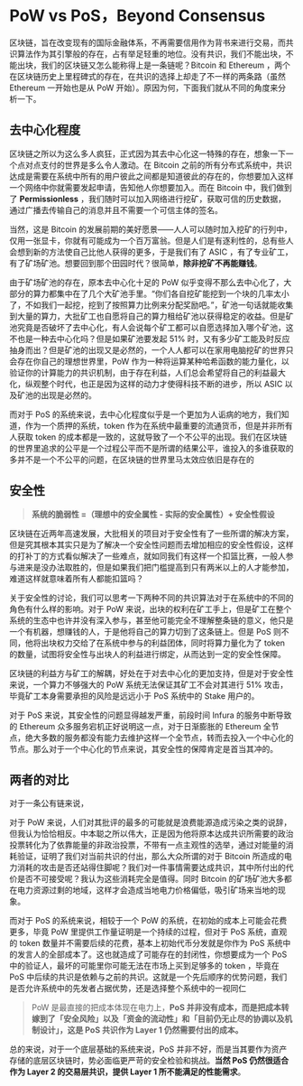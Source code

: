 # PoW vs PoS，Beyond Consensus

区块链，旨在改变现有的国际金融体系，不再需要信用作为背书来进行交易，而共识算法作为其引擎般的存在，占有举足轻重的地位。没有共识，我们不能出块，不能出块，我们的区块链又怎么能称得上是一条链呢？Bitcoin 和 Ethereum ，两个在区块链历史上里程碑式的存在，在共识的选择上却走了不一样的两条路（虽然 Ethereum 一开始也是从 PoW 开始）。原因为何，下面我们就从不同的角度来分析一下。

## 去中心化程度

区块链之所以为这么多人疯狂，正式因为其去中心化这一特殊的存在，想象一下一个点对点支付的世界是多么令人激动。在 Bitcoin 之前的所有分布式系统中，共识达成是需要在系统中所有的用户彼此之间都是知道彼此的存在的，你想要加入这样一个网络中你就需要发起申请，告知他人你想要加入。而在 Bitcoin 中，我们做到了 **Permissionless** ，我们随时可以加入网络进行挖矿，获取可信的历史数据，通过广播去传输自己的消息并且不需要一个可信主体的签名。

当然，这是 Bitcoin 的发展前期的美好愿景——人人可以随时加入挖矿的行列中，仅用一张显卡，你就有可能成为一个百万富翁。但是人们是有逐利性的，总有些人会想到新的方法使自己比他人获得的更多，于是我们有了 ASIC ，有了专业矿工，有了矿场矿池。想要回到那个田园时代？很简单，**除非挖矿不再能赚钱**。

由于矿场矿池的存在，原本去中心化十足的 PoW 似乎变得不那么去中心化了，大部分的算力都集中在了几个大矿池手里。“你们各自挖矿能挖到一个块的几率太小了，不如我们一起挖，挖到了按照算力比例来分配奖励吧。”，矿池一句话就能收集到大量的算力，大批矿工也自愿将自己的算力租给矿池以获得稳定的收益。但是矿池究竟是否破坏了去中心化，有人会说每个矿工都可以自愿选择加入哪个矿池，这不也是一种去中心化吗？但是如果矿池要发起 51% 时，又有多少矿工能及时反应抽身而出？但是矿池的出现又是必然的，一个人人都可以在家用电脑挖矿的世界只会存在你自己的理想世界里，PoW 作为一种将运算某种哈希函数的能力量化，以验证你的计算能力的共识机制，由于存在利益，人们总会希望将自己的利益最大化，纵观整个时代，也正是因为这样的动力才使得科技不断的进步，所以 ASIC 以及矿池的出现是必然的。

而对于 PoS 的系统来说，去中心化程度似乎是一个更加为人诟病的地方，我们知道，作为一个质押的系统，token 作为在系统中最重要的流通货币，但是并非所有人获取 token 的成本都是一致的，这就导致了一个不公平的出现。我们在区块链的世界里追求的公平是一个过程公平而不是所谓的结果公平，谁投入的多谁获取的多并不是一个不公平的问题，在区块链的世界里马太效应依旧是存在的



## 安全性

> **系统的脆弱性 =（理想中的安全属性 - 实际的安全属性）+ 安全性假设**

区块链在近两年高速发展，大批相关的项目对于安全性有了一些所谓的解决方案，但是究其根本其实只是为了解决一个安全性问题而去增加相应的安全性假设，这样的打补丁的方式看似解决了一些难点，就如同我们有这样一个扣篮比赛，一般人参与进来是没办法取胜的，但是如果我们把门槛提高到只有两米以上的人才能参加，难道这样就意味着所有人都能扣篮吗？

关于安全性的讨论，我们可以思考一下两种不同的共识算法对于在系统中的不同的角色有什么样的影响。对于 PoW 来说，出块的权利在矿工手上，但是矿工在整个系统的生态中也许并没有深入参与，甚至他可能完全不理解整条链的意义，他只是一个有机器，想赚钱的人，于是他将自己的算力切到了这条链上。但是 PoS 则不同，他将出块权力交给了在系统中参与的利益团体，同时将算力量化为了 token 的数量，试图将安全性与出块人的利益进行绑定，从而达到一定的安全性保障。

区块链的利益方与矿工的解耦，好处在于对去中心化的更加支持，但是对于安全性来说，一个算力不够强大的 PoW 系统无法保证其矿工不会对其进行 51% 攻击，毕竟矿工本身需要承担的风险是远远小于 PoS 系统中的 Stake 用户的。



对于 PoS 来说，其安全性的问题显得越发严重，前段时间 Infura 的服务中断导致的 Ethereum 众多服务宕机正好说明这一点，对于日渐膨胀的 Ethereum 全节点，绝大多数的服务都没有能力去维护这样一个全节点，转而去投入一个中心化的节点。那么对于一个中心化的节点来说，其安全性的保障肯定是首当其冲的。



## 两者的对比

对于一条公有链来说，

对于 PoW 来说，人们对其批评的最多的可能就是浪费能源造成污染之类的说辞，但我认为恰恰相反。中本聪之所以伟大，正是因为他将原本达成共识所需要的政治投票转化为了依靠能量的非政治投票，不带有一点主观性的选举，通过对能量的消耗验证，证明了我们对当前共识的付出，那么大众所谓的对于 Bitcoin 所造成的电力消耗的攻击是否还站得住脚呢？我们对一件事情需要达成共识，其中所付出的代价是否不可接受呢？我认为这些消耗完全是值得。同时 Bitcoin 的矿场矿池大多都在电力资源过剩的地域，这样才会造成当地电力价格偏低，吸引矿场来当地的现象。

而对于 PoS 的系统来说，相较于一个 PoW 的系统，在初始的成本上可能会花费更多，毕竟 PoW 里提供工作量证明是一个持续的过程，但对于 PoS 系统，直观的 token 数量并不需要后续的花费，基本上初始代币分发就是你作为 PoS 系统中的发言人的全部成本了。这也就造成了可能存在的封闭性，你想要成为一个 PoS 中的验证人，最坏的可能里你可能无法在市场上买到足够多的 token ，毕竟在 PoS 中后续的共识是依赖与之前的共识。这就是一个先后顺序的优势问题，我们是否允许系统中的先发者占据优势，还是选择整个系统中的一视同仁

> PoW 是最直接的把成本体现在电力上，**PoS 并非没有成本，而是把成本转嫁到了「安全风险」以及「资金的流动性」和「目前仍无止尽的协调以及机制设计」，这是 PoS 共识作为 Layer 1 仍然需要付出的成本。**



总的来说，对于一个底层基础的系统来说，PoS 并非不好，而是当其要作为资产存储的底层区块链时，势必面临更严苛的安全检验和挑战。**当然 PoS 仍然很适合作为 Layer 2 的交易层共识，提供 Layer 1 所不能满足的性能需求**。

